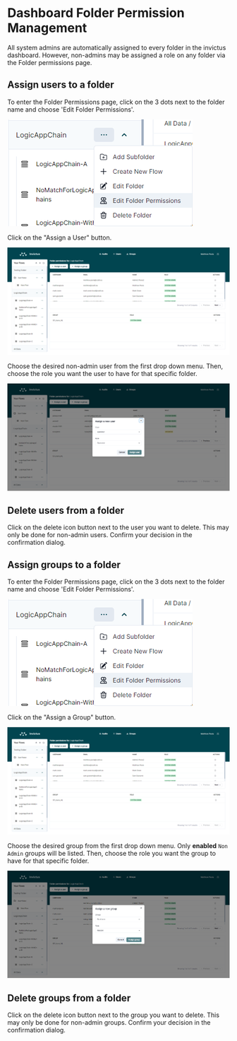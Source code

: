 # Dashboard Folder Permission Management

All system admins are automatically assigned to every folder in the invictus dashboard. However, non-admins may be assigned a role on any folder via the Folder permissions page. 

## Assign users to a folder

To enter the Folder Permissions page, click on the 3 dots next to the folder name and choose 'Edit Folder Permissions'.

![folder1](../../images/v2_folderpermissions1.png)

Click on the "Assign a User" button.

![folder1](../../images/v2_folderpermissions2.png)


Choose the desired non-admin user from the first drop down menu. Then, choose the role you want the user to have for that specific folder.

![folder1](../../images/v2_folderpermissions3.png)


## Delete users from a folder

Click on the delete icon button next to the user you want to delete. This may only be done for non-admin users. Confirm your decision in the confirmation dialog.

## Assign groups to a folder

To enter the Folder Permissions page, click on the 3 dots next to the folder name and choose 'Edit Folder Permissions'.

![folder1](../../images/v2_folderpermissions1.png)

Click on the "Assign a Group" button.

![folder1](../../images/v2_folderpermissions2.png)

Choose the desired group from the first drop down menu. Only **enabled** `Non Admin` groups will be listed. Then, choose the role you want the group to have for that specific folder.

![folder1](../../images/v2_folderpermissions4.png)

## Delete groups from a folder

Click on the delete icon button next to the group you want to delete. This may only be done for non-admin groups. Confirm your decision in the confirmation dialog.
